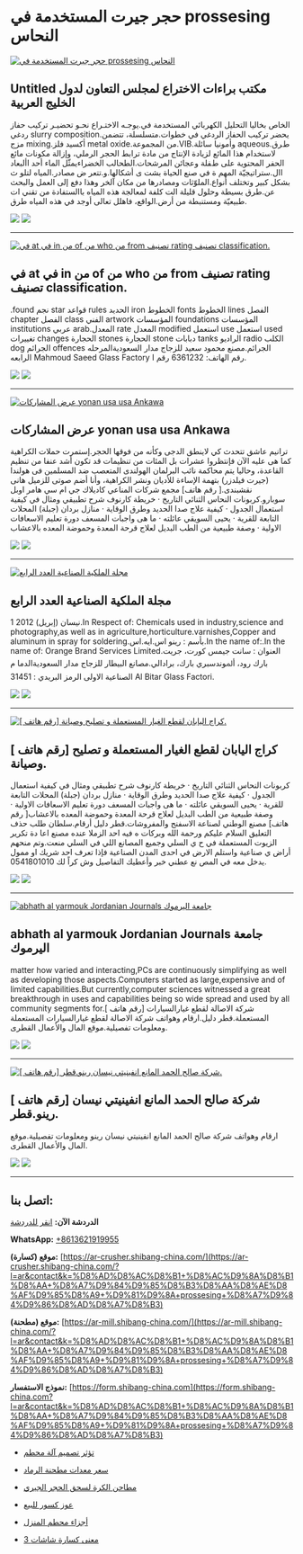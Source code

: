 # حجر جيرت المستخدمة في prossesing النحاس

<a href="https://swt.shibang-china.com/?l=ar&img&k=%D8%AD%D8%AC%D8%B1+%D8%AC%D9%8A%D8%B1%D8%AA+%D8%A7%D9%84%D9%85%D8%B3%D8%AA%D8%AE%D8%AF%D9%85%D8%A9+%D9%81%D9%8A+prossesing+%D8%A7%D9%84%D9%86%D8%AD%D8%A7%D8%B3" target="_blank">![حجر جيرت المستخدمة في prossesing النحاس](http://static.shibang-china.com/all-800x300/1127.jpg)</a>

## Untitled مكتب براءات الاختراع لمجلس التعاون لدول الخليج العربية
الخاص بخاليا التحليل الكهربائي المستخدمة في.ﻳﻮﺟـﻪ ﺍﻻﺧﺘـﺮﺍﻉ ﻧﺤـﻮ ﺗﺤﻀﻴـﺮ ﺗﺮﻛﻴﺐ ﺣﻔﺎﺯ ﺭﺩﻏﻲ slurry composition.ﻳﺤﻀﺮ ﺗﺮﻛﻴﺐ ﺍﻟﺤﻔﺎﺯ ﺍﻟﺮﺩﻏﻲ ﻓﻲ ﺧﻄﻮﺍﺕ.ﻣﺘﺴﻠﺴﻠﺔ، ﺗﺘﻀﻤﻦ ﻣﺰﺝ mixing.ﺃﻛﺴﻴﺪ ﻓﻠﺰ metal oxide.ﻣﻦ ﺍﻟﻤﺠﻤﻮﻋﺔ.VIB.ﻭﺃﻣﻮﻧﻴﺎ ﺳﺎﺋﻠﺔ aqueous.ﻁﺮﻕ ﻻﺳﺘﺨﺪﺍﻡ ﻫﺬﺍ ﺍﻟﻤﺎﺋﻊ ﻟﺰﻳﺎﺩﺓ ﺍﻹﻧﺘﺎﺝ ﻣﻦ ﻣﺎﺩﺓ ﺗﺮﺍﺑﻂ ﺍﻟﺤﺠﺮ ﺍﻟﺮﻣﻠﻲ، ﻭﺇﺯﺍﻟﺔ ﻣﻜﻮﻧﺎﺕ ﻣﺎﺋﻊ ﺍﻟﺤﻔﺮ ﺍﻟﻤﺤﺘﻮﻳﺔ ﻋﻠﻰ ﻁﻔﻠﺔ ﻭﻋﺠﺎﺋﻦ ﺍﻟﻤﺮﺷﺤﺎﺕ.الطحالب الخضراءيمثّل الماء أحد األبعاد اال.ستراتيجيّة المهم ة في صنع الحياة بشت ى أشكالها.و.تتعر ض مصادر.المياه لتلو ث بشكل كبير وتختلف أنواع.الملوّثات ومصادرها من مكان آلخر وهذا دفع إلى العمل والبحث عن.طرق بسيطة وحلول قليلة الت كلفة لمعالجة هذه المياه باالستفادة من تقني ات طبيعيّة ومستنبطة من أرض.الواقع، فاهلل تعالى أوجد في هذه المياه طرق.


<a href="https://whatsapp.shibangsoft.com/WhatsApp.php" target="_blank" title="WhatsApp">![](http://static.shibang-china.com/icon/whatsapp.png)</a> <a href="https://swt.shibang-china.com/?l=ar&icon&k=%D8%AD%D8%AC%D8%B1+%D8%AC%D9%8A%D8%B1%D8%AA+%D8%A7%D9%84%D9%85%D8%B3%D8%AA%D8%AE%D8%AF%D9%85%D8%A9+%D9%81%D9%8A+prossesing+%D8%A7%D9%84%D9%86%D8%AD%D8%A7%D8%B3" target="_blank">![](http://static.shibang-china.com/icon/chat-ar.png)</a>

---

<a href="https://swt.shibang-china.com/?l=ar&img&k=%D8%AD%D8%AC%D8%B1+%D8%AC%D9%8A%D8%B1%D8%AA+%D8%A7%D9%84%D9%85%D8%B3%D8%AA%D8%AE%D8%AF%D9%85%D8%A9+%D9%81%D9%8A+prossesing+%D8%A7%D9%84%D9%86%D8%AD%D8%A7%D8%B3" target="_blank">![في at في in من of من who من from تصنيف rating تصنيف classification.](http://static.shibang-china.com/all-800x300/1167.jpg)</a>

## في at في in من of من who من from تصنيف rating تصنيف classification.
.found نجم star قواعد rules الحديد iron الخطوط fonts الخطوط lines الفصل chapter الفصل class الفني artwork المؤسسات foundations المؤسسات institutions عربي arab.المعدل rate المعدل modified استعمل use استعمل used تغييرات changes الحجارة stones الحجارة stone دبابات tanks الراديو radio الكلب dog الجرائم offences الجرائم.مصنع محمود سعيد للزجاج مدار السعوديةالمرحله الرابعه Mahmoud Saeed Glass Factory رقم الهاتف: 6361232 رقم ا.


<a href="https://whatsapp.shibangsoft.com/WhatsApp.php" target="_blank" title="WhatsApp">![](http://static.shibang-china.com/icon/whatsapp.png)</a> <a href="https://swt.shibang-china.com/?l=ar&icon&k=%D8%AD%D8%AC%D8%B1+%D8%AC%D9%8A%D8%B1%D8%AA+%D8%A7%D9%84%D9%85%D8%B3%D8%AA%D8%AE%D8%AF%D9%85%D8%A9+%D9%81%D9%8A+prossesing+%D8%A7%D9%84%D9%86%D8%AD%D8%A7%D8%B3" target="_blank">![](http://static.shibang-china.com/icon/chat-ar.png)</a>

---

<a href="https://swt.shibang-china.com/?l=ar&img&k=%D8%AD%D8%AC%D8%B1+%D8%AC%D9%8A%D8%B1%D8%AA+%D8%A7%D9%84%D9%85%D8%B3%D8%AA%D8%AE%D8%AF%D9%85%D8%A9+%D9%81%D9%8A+prossesing+%D8%A7%D9%84%D9%86%D8%AD%D8%A7%D8%B3" target="_blank">![عرض المشاركات yonan usa usa Ankawa](http://static.shibang-china.com/all-800x300/1125.jpg)</a>

## عرض المشاركات yonan usa usa Ankawa
ترانيم عاشق تتحدث كي لاينطق الدجى وكأنه من فوقها الحجر.إستمرت حملات الكراهية كما هى عليه الآن فإنتظروا عشرات بل المئات من تنظيمات قد تكون أشد عنفا من تنظيم القاعدة، وحاليا يتم محاكمة نائب البرلمان الهولندى المتعصب ضد المسلمين فى هولندا (جيرت فيلدزر) بتهمة الإساءة للأديان ونشر الكراهية، وأنا أضم صوتى للزميل هانى نقشبندى.[ رقم هاتف] مجمع شركات المناعي كاديلاك جي ام سي هامر اوبل سوبارو.كربونات النحاس الثنائي التاريخ &middot; خريطة كارنوف شرح تطبيقي ومثال في كيفية استعمال الجدول &middot; كيفية علاج صدا الحديد وطرق الوقاية &middot; منازل بردان (جبلة) المحلات التابعة للقرية &middot; يحيى السويقي عائلته &middot; ما هى واجبات المسعف دورة تعليم الاسعافات الاولية &middot; وصفة طبيعية من الطب البديل لعلاج قرحة المعدة وحموضة المعده بالاعشاب


<a href="https://whatsapp.shibangsoft.com/WhatsApp.php" target="_blank" title="WhatsApp">![](http://static.shibang-china.com/icon/whatsapp.png)</a> <a href="https://swt.shibang-china.com/?l=ar&icon&k=%D8%AD%D8%AC%D8%B1+%D8%AC%D9%8A%D8%B1%D8%AA+%D8%A7%D9%84%D9%85%D8%B3%D8%AA%D8%AE%D8%AF%D9%85%D8%A9+%D9%81%D9%8A+prossesing+%D8%A7%D9%84%D9%86%D8%AD%D8%A7%D8%B3" target="_blank">![](http://static.shibang-china.com/icon/chat-ar.png)</a>

---

<a href="https://swt.shibang-china.com/?l=ar&img&k=%D8%AD%D8%AC%D8%B1+%D8%AC%D9%8A%D8%B1%D8%AA+%D8%A7%D9%84%D9%85%D8%B3%D8%AA%D8%AE%D8%AF%D9%85%D8%A9+%D9%81%D9%8A+prossesing+%D8%A7%D9%84%D9%86%D8%AD%D8%A7%D8%B3" target="_blank">![مجلة الملكية الصناعية العدد الرابع](http://static.shibang-china.com/all-800x300/877.jpg)</a>

## مجلة الملكية الصناعية العدد الرابع
1 نيسان (إبريل) 2012.In Respect of: Chemicals used in industry,science and photography,as well as in agriculture,horticulture.varnishes,Copper and aluminum in spray for soldering.ﺑﺄﺳﻢ : رﻳﻨﻮ اس.اﻳﻪ.اس.In the name of:.In the name of: Orange Brand Services Limited.اﻟﻌﻨﻮان : ﺳﺎﻧﺖ ﺟﻴﻤﺲ ﻛﻮرت، ﺟﺮﻳﺖ ﺑﺎرك رود، أﳌﻮﻧﺪﺳﺒﺮي ﺑﺎرك، ﺑﺮاداﻟﻲ.مصانع البيطار للزجاج مدار السعوديةالدما م الصناعية الاولى الرمز البريدي : 31451 Al Bitar Glass Factori.


<a href="https://whatsapp.shibangsoft.com/WhatsApp.php" target="_blank" title="WhatsApp">![](http://static.shibang-china.com/icon/whatsapp.png)</a> <a href="https://swt.shibang-china.com/?l=ar&icon&k=%D8%AD%D8%AC%D8%B1+%D8%AC%D9%8A%D8%B1%D8%AA+%D8%A7%D9%84%D9%85%D8%B3%D8%AA%D8%AE%D8%AF%D9%85%D8%A9+%D9%81%D9%8A+prossesing+%D8%A7%D9%84%D9%86%D8%AD%D8%A7%D8%B3" target="_blank">![](http://static.shibang-china.com/icon/chat-ar.png)</a>

---

<a href="https://swt.shibang-china.com/?l=ar&img&k=%D8%AD%D8%AC%D8%B1+%D8%AC%D9%8A%D8%B1%D8%AA+%D8%A7%D9%84%D9%85%D8%B3%D8%AA%D8%AE%D8%AF%D9%85%D8%A9+%D9%81%D9%8A+prossesing+%D8%A7%D9%84%D9%86%D8%AD%D8%A7%D8%B3" target="_blank">![[ رقم هاتف] كراج اليابان لقطع الغيار المستعملة و تصليح وصيانة.](http://static.shibang-china.com/all-800x300/298.jpg)</a>

## [ رقم هاتف] كراج اليابان لقطع الغيار المستعملة و تصليح وصيانة.
كربونات النحاس الثنائي التاريخ &middot; خريطة كارنوف شرح تطبيقي ومثال في كيفية استعمال الجدول &middot; كيفية علاج صدا الحديد وطرق الوقاية &middot; منازل بردان (جبلة) المحلات التابعة للقرية &middot; يحيى السويقي عائلته &middot; ما هى واجبات المسعف دورة تعليم الاسعافات الاولية &middot; وصفة طبيعية من الطب البديل لعلاج قرحة المعدة وحموضة المعده بالاعشاب[ رقم هاتف] مصنع الوطني لصناعة الاسفنج والمفروشات.قطر دليل أرقام.سلطان طلب حذف التعليق السلام عليكم ورحمة الله وبركات ه فيه احد الزملا عنده مصنع اعا دة تكرير الزيوت المستعملة في ح ي السلي وجميع المصانع اللي في السلي منعت.وتم منحهم أراض ي صناعية واستلم الارض في احدى المدن الصناعية فإذا تعرف احد شريك او ممول يدخل معه في المص نع عطني خبر وأعطيك التفاصيل وش كراً لك 0541801010.


<a href="https://whatsapp.shibangsoft.com/WhatsApp.php" target="_blank" title="WhatsApp">![](http://static.shibang-china.com/icon/whatsapp.png)</a> <a href="https://swt.shibang-china.com/?l=ar&icon&k=%D8%AD%D8%AC%D8%B1+%D8%AC%D9%8A%D8%B1%D8%AA+%D8%A7%D9%84%D9%85%D8%B3%D8%AA%D8%AE%D8%AF%D9%85%D8%A9+%D9%81%D9%8A+prossesing+%D8%A7%D9%84%D9%86%D8%AD%D8%A7%D8%B3" target="_blank">![](http://static.shibang-china.com/icon/chat-ar.png)</a>

---

<a href="https://swt.shibang-china.com/?l=ar&img&k=%D8%AD%D8%AC%D8%B1+%D8%AC%D9%8A%D8%B1%D8%AA+%D8%A7%D9%84%D9%85%D8%B3%D8%AA%D8%AE%D8%AF%D9%85%D8%A9+%D9%81%D9%8A+prossesing+%D8%A7%D9%84%D9%86%D8%AD%D8%A7%D8%B3" target="_blank">![abhath al yarmouk Jordanian Journals جامعة اليرموك](http://static.shibang-china.com/all-800x300/1352.jpg)</a>

## abhath al yarmouk Jordanian Journals جامعة اليرموك
matter how varied and interacting,PCs are continuously simplifying as well as developing those aspects.Computers started as large,expensive and of limited capabilities.But currently,computer sciences witnessed a great breakthrough in uses and capabilities being so wide spread and used by all community segments for.[ رقم هاتف] شركة الاصالة لقطع غيارالسيارات المستعملة.قطر دليل.ارقام وهواتف شركة الاصالة لقطع غيارالسيارات المستعملة ومعلومات تفصيلية.موقع المال والأعمال القطرى.


<a href="https://whatsapp.shibangsoft.com/WhatsApp.php" target="_blank" title="WhatsApp">![](http://static.shibang-china.com/icon/whatsapp.png)</a> <a href="https://swt.shibang-china.com/?l=ar&icon&k=%D8%AD%D8%AC%D8%B1+%D8%AC%D9%8A%D8%B1%D8%AA+%D8%A7%D9%84%D9%85%D8%B3%D8%AA%D8%AE%D8%AF%D9%85%D8%A9+%D9%81%D9%8A+prossesing+%D8%A7%D9%84%D9%86%D8%AD%D8%A7%D8%B3" target="_blank">![](http://static.shibang-china.com/icon/chat-ar.png)</a>

---

<a href="https://swt.shibang-china.com/?l=ar&img&k=%D8%AD%D8%AC%D8%B1+%D8%AC%D9%8A%D8%B1%D8%AA+%D8%A7%D9%84%D9%85%D8%B3%D8%AA%D8%AE%D8%AF%D9%85%D8%A9+%D9%81%D9%8A+prossesing+%D8%A7%D9%84%D9%86%D8%AD%D8%A7%D8%B3" target="_blank">![[ رقم هاتف] شركة صالح الحمد المانع انفينيتي نيسان رينو.قطر.](http://static.shibang-china.com/all-800x300/1477.jpg)</a>

## [ رقم هاتف] شركة صالح الحمد المانع انفينيتي نيسان رينو.قطر.
ارقام وهواتف شركة صالح الحمد المانع انفينيتي نيسان رينو ومعلومات تفصيلية.موقع المال والأعمال القطرى.

<a href="https://whatsapp.shibangsoft.com/WhatsApp.php" target="_blank" title="WhatsApp">![](http://static.shibang-china.com/icon/whatsapp.png)</a> <a href="https://swt.shibang-china.com/?l=ar&icon&k=%D8%AD%D8%AC%D8%B1+%D8%AC%D9%8A%D8%B1%D8%AA+%D8%A7%D9%84%D9%85%D8%B3%D8%AA%D8%AE%D8%AF%D9%85%D8%A9+%D9%81%D9%8A+prossesing+%D8%A7%D9%84%D9%86%D8%AD%D8%A7%D8%B3" target="_blank">![](http://static.shibang-china.com/icon/chat-ar.png)</a>

---
## اتصل بنا:

**الدردشة الآن:** [انقر للدردشة](https://swt.shibang-china.com?l=ar&contact&k=%D8%AD%D8%AC%D8%B1+%D8%AC%D9%8A%D8%B1%D8%AA+%D8%A7%D9%84%D9%85%D8%B3%D8%AA%D8%AE%D8%AF%D9%85%D8%A9+%D9%81%D9%8A+prossesing+%D8%A7%D9%84%D9%86%D8%AD%D8%A7%D8%B3)

**WhatsApp:**  [+8613621919955](https://whatsapp.shibangsoft.com/WhatsApp.php)

**موقع (كسارة):** [https://ar-crusher.shibang-china.com/](https://ar-crusher.shibang-china.com/?l=ar&contact&k=%D8%AD%D8%AC%D8%B1+%D8%AC%D9%8A%D8%B1%D8%AA+%D8%A7%D9%84%D9%85%D8%B3%D8%AA%D8%AE%D8%AF%D9%85%D8%A9+%D9%81%D9%8A+prossesing+%D8%A7%D9%84%D9%86%D8%AD%D8%A7%D8%B3)

**موقع (مطحنة):** [https://ar-mill.shibang-china.com/](https://ar-mill.shibang-china.com/?l=ar&contact&k=%D8%AD%D8%AC%D8%B1+%D8%AC%D9%8A%D8%B1%D8%AA+%D8%A7%D9%84%D9%85%D8%B3%D8%AA%D8%AE%D8%AF%D9%85%D8%A9+%D9%81%D9%8A+prossesing+%D8%A7%D9%84%D9%86%D8%AD%D8%A7%D8%B3)

**نموذج الاستفسار:** [https://form.shibang-china.com](https://form.shibang-china.com?l=ar&contact&k=%D8%AD%D8%AC%D8%B1+%D8%AC%D9%8A%D8%B1%D8%AA+%D8%A7%D9%84%D9%85%D8%B3%D8%AA%D8%AE%D8%AF%D9%85%D8%A9+%D9%81%D9%8A+prossesing+%D8%A7%D9%84%D9%86%D8%AD%D8%A7%D8%B3)

* [تؤثر تصميم آلة محطم](../25/%D8%AA%D8%A4%D8%AB%D8%B1%20%D8%AA%D8%B5%D9%85%D9%8A%D9%85%20%D8%A2%D9%84%D8%A9%20%D9%85%D8%AD%D8%B7%D9%85.md)

* [سعر معدات مطحنة الرماد](../22/%D8%B3%D8%B9%D8%B1%20%D9%85%D8%B9%D8%AF%D8%A7%D8%AA%20%D9%85%D8%B7%D8%AD%D9%86%D8%A9%20%D8%A7%D9%84%D8%B1%D9%85%D8%A7%D8%AF.md)

* [مطاحن الكرة لسحق الحجر الجيري](../24/%D9%85%D8%B7%D8%A7%D8%AD%D9%86%20%D8%A7%D9%84%D9%83%D8%B1%D8%A9%20%D9%84%D8%B3%D8%AD%D9%82%20%D8%A7%D9%84%D8%AD%D8%AC%D8%B1%20%D8%A7%D9%84%D8%AC%D9%8A%D8%B1%D9%8A.md)

* [عوز كسور للبيع](../22/%D8%B9%D9%88%D8%B2%20%D9%83%D8%B3%D9%88%D8%B1%20%D9%84%D9%84%D8%A8%D9%8A%D8%B9.md)

* [أجزاء محطم المنزل](../25/%D8%A3%D8%AC%D8%B2%D8%A7%D8%A1%20%D9%85%D8%AD%D8%B7%D9%85%20%D8%A7%D9%84%D9%85%D9%86%D8%B2%D9%84.md)

* [3 معنى كسارة شاشات](../22/3%20%D9%85%D8%B9%D9%86%D9%89%20%D9%83%D8%B3%D8%A7%D8%B1%D8%A9%20%D8%B4%D8%A7%D8%B4%D8%A7%D8%AA.md)